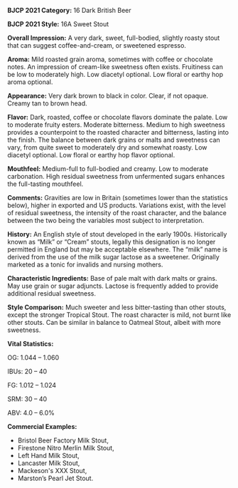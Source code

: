 <b>BJCP 2021 Category:</b> 16 Dark British Beer

<b>BJCP 2021 Style:</b> 16A Sweet Stout

<b>Overall Impression:</b> A very dark, sweet, full-bodied, slightly
roasty stout that can suggest coffee-and-cream, or sweetened
espresso.

<b>Aroma:</b> Mild roasted grain aroma, sometimes with coffee or
chocolate notes. An impression of cream-like sweetness often
exists. Fruitiness can be low to moderately high. Low diacetyl
optional. Low floral or earthy hop aroma optional.

<b>Appearance:</b> Very dark brown to black in color. Clear, if not
opaque. Creamy tan to brown head.

<b>Flavor:</b> Dark, roasted, coffee or chocolate flavors dominate
the palate. Low to moderate fruity esters. Moderate bitterness.
Medium to high sweetness provides a counterpoint to the
roasted character and bitterness, lasting into the finish. The
balance between dark grains or malts and sweetness can vary,
from quite sweet to moderately dry and somewhat roasty. Low
diacetyl optional. Low floral or earthy hop flavor optional.

<b>Mouthfeel:</b> Medium-full to full-bodied and creamy. Low to
moderate carbonation. High residual sweetness from
unfermented sugars enhances the full-tasting mouthfeel.

<b>Comments:</b> Gravities are low in Britain (sometimes lower
than the statistics below), higher in exported and US products.
Variations exist, with the level of residual sweetness, the
intensity of the roast character, and the balance between the
two being the variables most subject to interpretation.

<b>History:</b> An English style of stout developed in the early
1900s. Historically known as “Milk” or “Cream” stouts, legally
this designation is no longer permitted in England but may be
acceptable elsewhere. The “milk” name is derived from the use
of the milk sugar lactose as a sweetener. Originally marketed as
a tonic for invalids and nursing mothers.

<b>Characteristic Ingredients:</b> Base of pale malt with dark
malts or grains. May use grain or sugar adjuncts. Lactose is
frequently added to provide additional residual sweetness.

<b>Style Comparison:</b> Much sweeter and less bitter-tasting than
other stouts, except the stronger Tropical Stout. The roast
character is mild, not burnt like other stouts. Can be similar in
balance to Oatmeal Stout, albeit with more sweetness.

<b>Vital Statistics:</b>

OG: 1.044 – 1.060

IBUs: 20 – 40

FG: 1.012 – 1.024

SRM: 30 – 40

ABV: 4.0 – 6.0%

<b>Commercial Examples:</b>
- Bristol Beer Factory Milk Stout,
- Firestone Nitro Merlin Milk Stout,
- Left Hand Milk Stout,
- Lancaster Milk Stout,
- Mackeson's XXX Stout,
- Marston’s Pearl Jet Stout.
